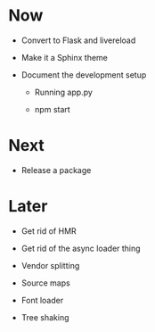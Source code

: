 # Now

- Convert to Flask and livereload

- Make it a Sphinx theme

- Document the development setup

    - Running app.py
    
    - npm start

# Next

- Release a package

# Later

- Get rid of HMR

- Get rid of the async loader thing

- Vendor splitting

- Source maps

- Font loader

- Tree shaking

